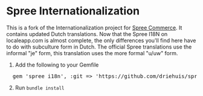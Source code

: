 # Spree Internationalization

This is a fork of the Internationalization project for [Spree Commerce](http://spreecommerce.com/).
It contains updated Dutch translations. Now that the Spree I18N on localeapp.com is almost complete,
the only differences you'll find here have to do with subculture form in Dutch.
The official Spree translations use the informal "je" form, this translation uses the more formal "u/uw" form.

1. Add the following to your Gemfile
<pre>
  gem 'spree_i18n', :git => 'https://github.com/driehuis/spree_i18n.git'
</pre>
2. Run `bundle install`
